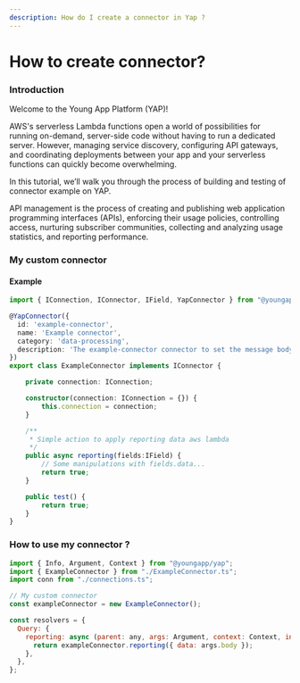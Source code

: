 ```yaml
---
description: How do I create a connector in Yap ?
---
```


# How to create connector?

### Introduction

Welcome to the Young App Platform \(YAP\)!

AWS's serverless Lambda functions open a world of possibilities for running on-demand, server-side code without having to run a dedicated server. However, managing service discovery, configuring API gateways, and coordinating deployments between your app and your serverless functions can quickly become overwhelming.

In this tutorial, we’ll walk you through the process of building and testing of connector example on YAP.

API management is the process of creating and publishing web application programming interfaces \(APIs\), enforcing their usage policies, controlling access, nurturing subscriber communities, collecting and analyzing usage statistics, and reporting performance.

### My custom connector

#### Example

```typescript
import { IConnection, IConnector, IField, YapConnector } from "@youngapp/yap";

@YapConnector({
  id: 'example-connector',
  name: 'Example connector',
  category: 'data-processing',
  description: 'The example-connector connector to set the message body for incoming and outgoing requests.',
})
export class ExampleConnector implements IConnector {

    private connection: IConnection;

    constructor(connection: IConnection = {}) {
        this.connection = connection;
    }

    /**
     * Simple action to apply reporting data aws lambda
     */
    public async reporting(fields:IField) {
        // Some manipulations with fields.data...
        return true;
    }

    public test() {
        return true;
    }
}
```

### How to use my connector ?

```javascript
import { Info, Argument, Context } from "@youngapp/yap";
import { ExampleConnector } from "./ExampleConnector.ts";
import conn from "./connections.ts";

// My custom connector
const exampleConnector = new ExampleConnector();

const resolvers = {
  Query: {
    reporting: async (parent: any, args: Argument, context: Context, info: Info) => {
      return exampleConnector.reporting({ data: args.body });
    },
  },
};
```

